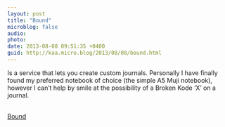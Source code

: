 ```yaml
---
layout: post
title: "Bound"
microblog: false
audio: 
photo: 
date: 2013-08-08 09:51:35 +0400
guid: http://kaa.micro.blog/2013/08/08/bound.html
---
```

<p>Is a service that lets you create custom journals. Personally I have finally found my preferred notebook of choice (the simple A5 Muji notebook), however I can&rsquo;t help by smile at the possibility of a Broken Kode &lsquo;X&rsquo; on a journal.</p><br /><a href='http://boundforanything.com/'>Bound</a>
